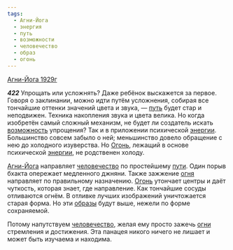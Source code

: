 ```yaml
---
tags:
  - Агни-Йога
  - энергия
  - путь
  - возможности
  - человечество
  - образ
  - огонь
---
```


[Агни-Йога 1929г](/agni/1929)

___422___
Упрощать или усложнять? Даже ребёнок выскажется за первое. Говоря о заклинании, можно идти путём усложнения, собирая все тончайшие оттенки значений цвета и звука, — [путь](/tag/#путь) будет стар и неподвижен. Техника накопления звука и цвета велика. Но когда изобретён самый сложный механизм, не будет ли создатель искать [возможность](/tag/#возможности) упрощения? Так и в приложении психической [энергии](/tag/#энергия). Большинство совсем забыло о ней; меньшинство довело обращение с нею до холодного изуверства. Но [Огонь](/tag/#огонь), лежащий в основе психической [энергии](/tag/#энергия), не родственен холоду.   

[Агни-Йога](/tag/#Агни-Йога) направляет [человечество](/tag/#человечество) по простейшему [пути](/tag/#путь). Один порыв бхакта опережает медленного джняни. Также зажжение [огня](/tag/#огонь) направляет по правильному назначению. [Огонь](/tag/#огонь) утончает центры и даёт чуткость, которая знает, где направление. Как тончайшие сосуды отливаются огнём. В отливке лучших изображений уничтожается старая форма. Но эти [образы](/tag/#образ) будут выше, нежели по форме сохраняемой.   

Потому напутствуем [человечество](/tag/#человечество), желая ему просто зажечь [огни](/tag/#огонь) стремления и достижения. Эта панацея никого ничего не лишает и может быть изучаема и находима.